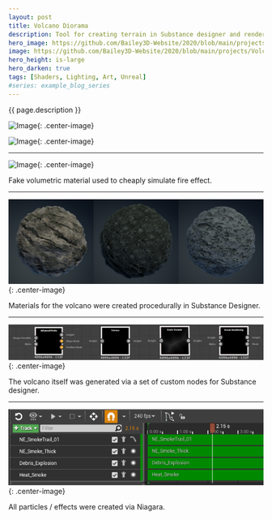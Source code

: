 ```yaml
---
layout: post
title: Volcano Diorama
description: Tool for creating terrain in Substance designer and rendering in realtime, allowing for realtime terrain tweaking.
hero_image: https://github.com/Bailey3D-Website/2020/blob/main/projects/Volcano/thumb.gif?raw=true # Add image post (optional)
image: https://github.com/Bailey3D-Website/2020/blob/main/projects/Volcano/thumb.gif?raw=true # Add image post (optional)
hero_height: is-large
hero_darken: true
tags: [Shaders, Lighting, Art, Unreal]
#series: example_blog_series
---
```

{{ page.description }}

![Image](https://github.com/Bailey3D-Website/2020/blob/main/projects/Volcano/thumb.gif?raw=true){: .center-image}

![Image](https://github.com/Bailey3D-Website/2020/blob/main/projects/Volcano/ProceduralTerrain_Render_02.gif?raw=true){: .center-image}

---

![Image](https://github.com/Bailey3D-Website/2020/blob/main/projects/Volcano/ProceduralTerrain_BumpOffset.gif?raw=true){: .center-image}

Fake volumetric material used to cheaply simulate fire effect.

---

![Image](https://github.com/Bailey3D-Website/2020/blob/main/projects/Volcano/ProceduralTerrain_Mat_Rocks.png?raw=true){: .center-image}

Materials for the volcano were created procedurally in Substance Designer.

---

![Image](https://github.com/Bailey3D-Website/2020/blob/main/projects/Volcano/ProceduralTerrain_Nodes.png?raw=true){: .center-image}

The volcano itself was generated via a set of custom nodes for Substance designer.

---

![Image](https://github.com/Bailey3D-Website/2020/blob/main/projects/Volcano/ProceduralTerrain_NiagaraStack.png?raw=true){: .center-image}

All particles / effects were created via Niagara.


